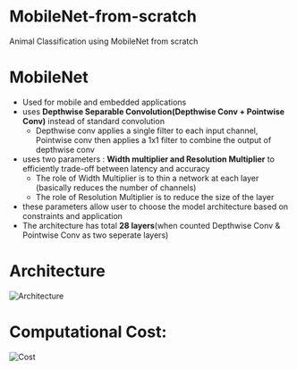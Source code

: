 # MobileNet-from-scratch
Animal Classification using MobileNet from scratch

# MobileNet
* Used for mobile and embedded applications
* uses **Depthwise Separable Convolution(Depthwise Conv + Pointwise Conv)** instead of standard convolution 
    * Depthwise conv applies a single filter to each input channel, Pointwise conv then applies a 1x1 filter to combine the output of depthwise conv
* uses two parameters : **Width multiplier and Resolution Multiplier** to efficiently trade-off between latency and accuracy
    * The role of Width Multiplier is to thin a network at each layer (basically reduces the number of channels)
    * The role of Resolution Multiplier is to reduce the size of the layer
* these parameters allow user to choose the model architecture based on constraints and application
* The architecture has total **28 layers**(when counted Depthwise Conv & Pointwise Conv as two seperate layers)

# Architecture
![**Architecture**](https://github.com/yash88600/MobileNet-from-scratch/blob/master/mobilenet%20architecture.png)

# Computational Cost:
![**Cost**](https://github.com/yash88600/MobileNet-from-scratch/blob/master/mobilenetcomputation%20cost.PNG)
